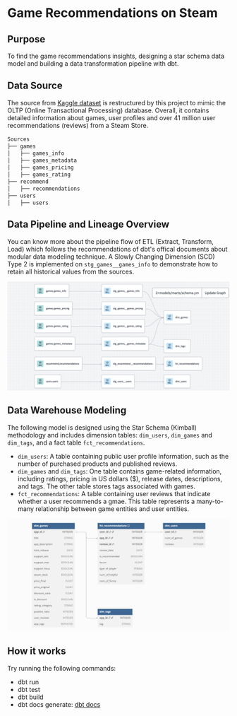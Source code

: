 # Game Recommendations on Steam

## Purpose
To find the game recommendations insights, designing a star schema data model and building a data transformation pipeline with dbt.

## Data Source
The source from [Kaggle dataset](https://www.kaggle.com/datasets/antonkozyriev/game-recommendations-on-steam) is restructured by this project to mimic the OLTP (Online Transactional Processing) database.
Overall, it contains detailed information about games, user profiles and over 41 million user recommendations (reviews) from a Steam Store.
```
Sources
├── games
│   ├── games_info
│   ├── games_metadata
│   ├── games_pricing
│   ├── games_rating
├── recommend
│   ├── recommendations
├── users
│   ├── users
```

## Data Pipeline and Lineage Overview 
You can know more about the pipeline flow of ETL (Extract, Transform, Load) which follows the recommendations of dbt's offical documents about modular data modeling technique.
A Slowly Changing Dimension (SCD) Type 2 is implemented on `stg_games__games_info` to demonstrate how to retain all historical values from the sources.

![game_logical_erd](snapshots/games_logical_ERD.png)

## Data Warehouse Modeling
The following model is designed using the Star Schema (Kimball) methodology and includes dimension tables: `dim_users`, `dim_games` and `dim_tags`, and a fact table `fct_recommendations`.
- `dim_users`: A table containing public user profile information, such as the number of purchased products and published reviews.
- `dim_games` and `dim_tags`: One table contains game-related information, including ratings, pricing in US dollars ($), release dates, descriptions, and tags. The other table stores tags associated with games.
- `fct_recommendations`: A table containing user reviews that indicate whether a user recommends a gmae. This table represents a many-to-many relationship between game entities and user entities.

![game_star_schema_modeling](snapshots/games_star_schema.png)

## How it works
Try running the following commands:
- dbt run
- dbt test
- dbt build
- dbt docs generate: [dbt docs](https://lu917.us1.dbt.com/accounts/70471823449893/develop/70471823706679/docs/index.html#!/source/source.gaming.games.games_info)



